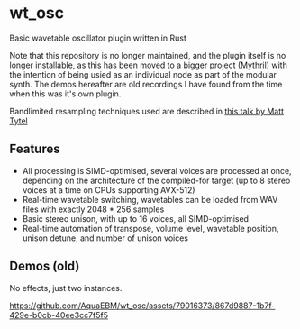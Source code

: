 # wt_osc

Basic wavetable oscillator plugin written in Rust

Note that this repository is no longer maintained, and the plugin itself is no longer installable, as this has been moved to a bigger
project ([Mythril](https://github.com/AquaEBM/mythril)) with the intention of being usied as an individual node as part of the modular synth.
The demos hereafter are old recordings I have found from the time when this was it's own plugin.

Bandlimited resampling techniques used are described in [this talk by Matt Tytel](https://www.youtube.com/watch?v=qlinVx60778)

## Features

- All processing is SIMD-optimised, several voices are processed at once, depending on the architecture of the compiled-for target (up to 8 stereo voices at a time on CPUs supporting AVX-512)
- Real-time wavetable switching, wavetables can be loaded from WAV files with exactly 2048 * 256 samples
- Basic stereo unison, with up to 16 voices, all SIMD-optimised
- Real-time automation of transpose, volume level, wavetable position, unison detune, and number of unison voices

## Demos (old)

No effects, just two instances.

https://github.com/AquaEBM/wt_osc/assets/79016373/867d9887-1b7f-429e-b0cb-40ee3cc7f5f5
